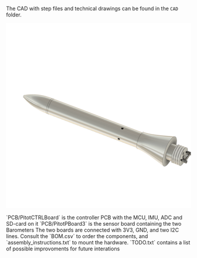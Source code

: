 The CAD with step files and technical drawings can be found in the `CAD` folder.  
<p align="center">
  <img src="CAD/Pitot_assembled.png" />
</p>
`PCB/PitotCTRLBoard` is the controller PCB with the MCU, IMU, ADC and SD-card on it  
`PCB/PitotPBoard3` is the sensor board containing the two Barometers  
The two boards are connected with 3V3, GND, and two I2C lines.  
Consult the `BOM.csv` to order the components, and `assembly_instructions.txt` to mount the hardware.  
`TODO.txt` contains a list of possible improvoments for future interations
